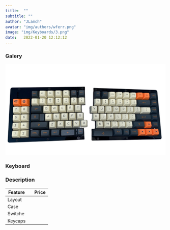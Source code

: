 ```yaml
---
title:  ""
subtitle: ""
author: "JLamch"
avatar: "img/authors/wferr.png"
image: "img/Keyboards/3.png"
date:   2022-01-20 12:12:12
---
```

### Galery
![](img/keyboards/3.png)
 
### Keyboard


### Description


|   Feature     |               | Price  |
| ------------- |:-------------:| -----: |
| Layout        |       |        |
| Case          |       |        |
| Switche       |       |        |
| Keycaps       |       |        |